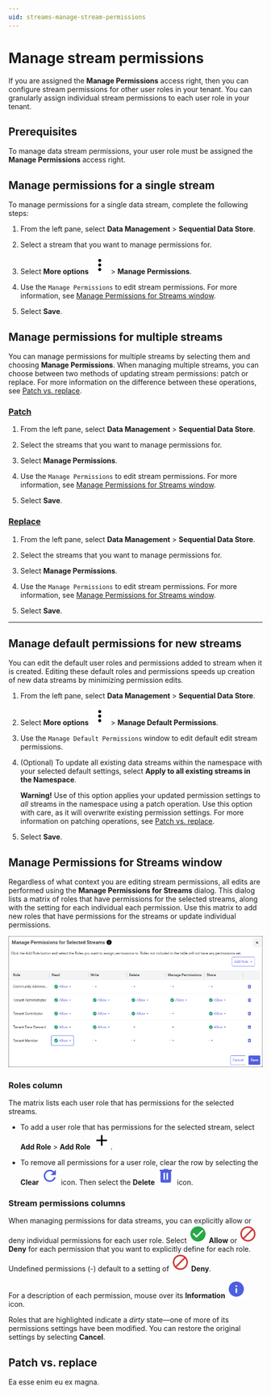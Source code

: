 ```yaml
---
uid: streams-manage-stream-permissions
---
```


# Manage stream permissions

If you are assigned the **Manage Permissions** access right, then you can configure stream permissions for other user roles in your tenant. You can granularly assign individual stream permissions to each user role in your tenant.

## Prerequisites

To manage data stream permissions, your user role must be assigned the **Manage Permissions** access right.

## Manage permissions for a single stream

To manage permissions for a single data stream, complete the following steps:

1. From the left pane, select **Data Management** > **Sequential Data Store**.

1. Select a stream that you want to manage permissions for.

1. Select **More options** ![More options icon](../../../_icons/default/dots-vertical.svg) > **Manage Permissions**.

1. Use the `Manage Permissions` to edit stream permissions. For more information, see [Manage Permissions for Streams window](#manage-permissions-for-streams-window).

1. Select **Save**.

## Manage permissions for multiple streams

You can manage permissions for multiple streams by selecting them and choosing **Manage Permissions**. When managing multiple streams, you can choose between two methods of updating stream permissions: patch or replace. For more information on the difference between these operations, see [Patch vs. replace](#patch-vs-replace).

### [Patch](#tab/patch)

1. From the left pane, select **Data Management** > **Sequential Data Store**.

1. Select the streams that you want to manage permissions for.

1. Select **Manage Permissions**.

1. Use the `Manage Permissions` to edit stream permissions. For more information, see [Manage Permissions for Streams window](#manage-permissions-for-streams-window).

1. Select **Save**.

### [Replace](#tab/replace)

1. From the left pane, select **Data Management** > **Sequential Data Store**.

1. Select the streams that you want to manage permissions for.

1. Select **Manage Permissions**.

1. Use the `Manage Permissions` to edit stream permissions. For more information, see [Manage Permissions for Streams window](#manage-permissions-for-streams-window).

1. Select **Save**.

***

## Manage default permissions for new streams

You can edit the default user roles and permissions added to stream when it is created. Editing these default roles and permissions speeds up creation of new data streams by minimizing permission edits.

1. From the left pane, select **Data Management** > **Sequential Data Store**.

1. Select **More options** ![More options icon](../../../_icons/default/dots-vertical.svg) > **Manage Default Permissions**.

1. Use the `Manage Default Permissions` window to edit default edit stream permissions.

1. (Optional) To update all existing data streams within the namespace with your selected default settings, select **Apply to all existing streams in the Namespace**.

	**Warning!** Use of this option applies your updated permission settings to *all* streams in the namespace using a patch operation. Use this option with care, as it will overwrite existing permission settings. For more information on patching operations, see [Patch vs. replace](#patch-vs-replace).

1. Select **Save**.

## Manage Permissions for Streams window

Regardless of what context you are editing stream permissions, all edits are performed using the **Manage Permissions for Streams** dialog. This dialog lists a matrix of roles that have permissions for the selected streams, along with the setting for each individual each permission. Use this matrix to add new roles that have permissions for the streams or update individual permissions.

![Manage permissions](../../../communities/images/manage-permissions-for-streams.png)

### Roles column

The matrix lists each user role that has permissions for the selected streams.

- To add a user role that has permissions for the selected stream, select **Add Role** > **Add Role** ![Add Role](../../../_icons/default/plus.svg).

- To remove all permissions for a user role, clear the row by selecting the **Clear** ![Clear](../../../_icons/branded/refresh.svg) icon. Then select the **Delete** ![Delete](../../../_icons/branded/trash-can.svg) icon.

### Stream permissions columns

When managing permissions for data streams, you can explicitly allow or deny individual permissions for each user role. Select ![Allow](../../../_icons/custom/check-circle.svg) **Allow** or ![Deny](../../../_icons/custom/cancel.svg) **Deny** for each permission that you want to explicitly define for each role. Undefined permissions (-) default to a setting of ![Deny](../../../_icons/custom/cancel.svg) **Deny**.

For a description of each permission, mouse over its **Information** ![Information](../../../_icons/branded/information.svg) icon.

Roles that are highlighted indicate a *dirty* state—one of more of its permissions settings have been modified. You can restore the original settings by selecting **Cancel**.

## Patch vs. replace

Ea esse enim eu ex magna.

